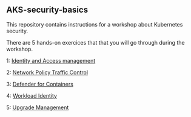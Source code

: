 ## AKS-security-basics

This repository contains instructions for a workshop about Kubernetes security.

There are 5 hands-on exercices that that you will go through during the workshop.

1: <a href="https://github.com/pelithne/aks-security-basics/blob/main/identity-and-access-mgmt.md">Identity and Access management</a>

2: <a href="https://github.com/pelithne/aks-security-basics/blob/main/network-policy-traffic-control.md">Network Policy Traffic Control</a>

3: <a href="https://github.com/pelithne/aks-security-basics/blob/main/defender-for-containers.md">Defender for Containers</a>

4: <a href="https://github.com/pelithne/aks-security-basics/blob/main/workload-identity.md">Workload Identity</a>

5: <a href="https://github.com/pelithne/aks-security-basics/blob/main/upgrade-management.md">Upgrade Management</a>

